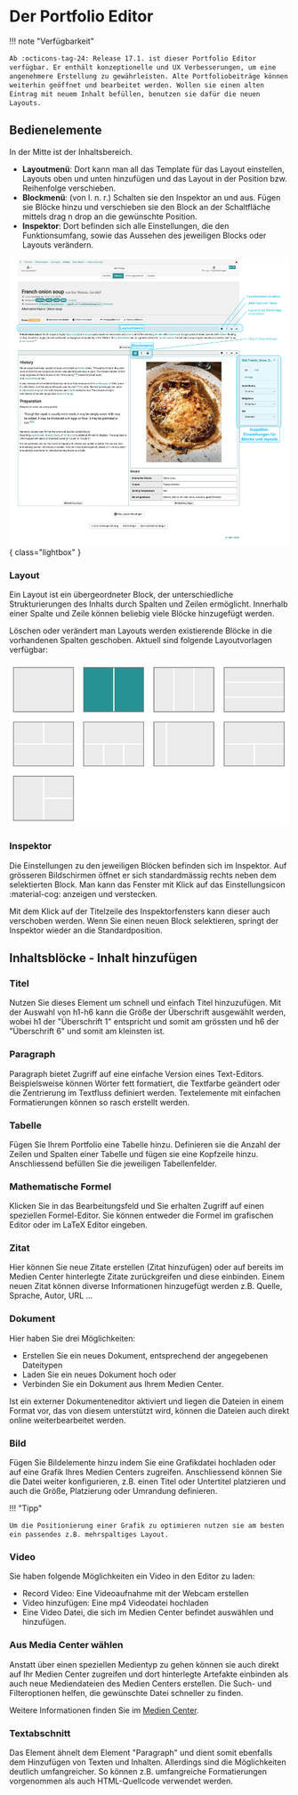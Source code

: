 # Der Portfolio Editor

!!! note "Verfügbarkeit"

    Ab :octicons-tag-24: Release 17.1. ist dieser Portfolio Editor verfügbar. Er enthält konzeptionelle und UX Verbesserungen, um eine angenehmere Erstellung zu gewährleisten. Alte Portfoliobeiträge können weiterhin geöffnet und bearbeitet werden. Wollen sie einen alten Eintrag mit neuem Inhalt befüllen, benutzen sie dafür die neuen Layouts.

## Bedienelemente

In der Mitte ist der Inhaltsbereich.

* **Layoutmenü**: Dort kann man all das Template für das Layout einstellen, Layouts oben und unten hinzufügen und das Layout in der Position bzw. Reihenfolge verschieben.
* **Blockmenü**: (von l. n. r.) Schalten sie den Inspektor an und aus. Fügen sie Blöcke hinzu und verschieben sie den Block an der Schaltfläche mittels drag n drop an die gewünschte Position.
* **Inspektor**: Dort befinden sich alle Einstellungen, die den Funktionsumfang, sowie das Aussehen des jeweiligen Blocks oder Layouts verändern.

![Bild der einzelnen Bedienelemente im ePortfolio](assets/content-editor-gui.de.jpeg){ class="lightbox" }

### Layout

Ein Layout ist ein übergeordneter Block, der  unterschiedliche Strukturierungen des Inhalts durch Spalten und Zeilen ermöglicht. Innerhalb einer Spalte und Zeile können beliebig viele Blöcke hinzugefügt werden.

Löschen oder verändert man Layouts werden existierende Blöcke in die vorhandenen Spalten geschoben. Aktuell sind folgende Layoutvorlagen verfügbar:

![layout-template](assets/layoutblock-template.jpg)

### Inspektor

Die Einstellungen zu den jeweiligen Blöcken befinden sich im Inspektor. Auf grösseren Bildschirmen öffnet er sich standardmässig rechts neben dem selektierten Block. Man kann das Fenster mit Klick auf das Einstellungsicon :material-cog: anzeigen und verstecken.

Mit dem Klick auf der Titelzeile des Inspektorfensters kann dieser auch verschoben werden. Wenn Sie einen neuen Block selektieren, springt der Inspektor wieder an die Standardposition.

## Inhaltsblöcke - Inhalt hinzufügen 

### Titel

Nutzen Sie dieses Element um schnell und einfach Titel hinzuzufügen. 
Mit der Auswahl von h1-h6 kann die Größe der Überschrift ausgewählt werden, wobei h1 der "Überschrift 1" entspricht und somit am grössten und h6 der "Überschrift 6" und somit am kleinsten ist.

### Paragraph

Paragraph bietet Zugriff auf eine einfache Version eines Text-Editors. Beispielsweise können Wörter fett formatiert, die Textfarbe geändert oder die Zentrierung im Textfluss definiert werden. Textelemente mit einfachen Formatierungen können so rasch erstellt werden.

### Tabelle

Fügen Sie Ihrem Portfolio eine Tabelle hinzu. Definieren sie die Anzahl der Zeilen und Spalten einer Tabelle und fügen sie eine Kopfzeile hinzu. Anschliessend befüllen Sie die jeweiligen Tabellenfelder.

### Mathematische Formel

Klicken Sie in das Bearbeitungsfeld und Sie erhalten Zugriff auf einen speziellen Formel-Editor. Sie können entweder die Formel im grafischen Editor oder im LaTeX Editor eingeben. 

### Zitat

Hier können Sie neue Zitate erstellen (Zitat hinzufügen) oder auf bereits im Medien Center hinterlegte Zitate zurückgreifen und diese einbinden. Einem neuen Zitat können diverse Informationen hinzugefügt werden z.B. Quelle, Sprache, Autor, URL ...

### Dokument

Hier haben Sie drei Möglichkeiten: 
* Erstellen Sie ein neues Dokument, entsprechend der angegebenen Dateitypen 
* Laden Sie ein neues Dokument hoch oder 
* Verbinden Sie ein Dokument aus Ihrem Medien Center.

Ist ein externer Dokumenteneditor aktiviert und liegen die Dateien in einem Format vor, das von diesem unterstützt wird, können die Dateien auch
direkt online weiterbearbeitet werden.

### Bild

Fügen Sie Bildelemente hinzu indem Sie eine Grafikdatei hochladen oder auf eine Grafik Ihres Medien Centers zugreifen. Anschliessend können Sie die Datei weiter konfigurieren, z.B.
einen Titel oder Untertitel platzieren und auch die Größe, Platzierung oder Umrandung definieren.

!!! "Tipp"

    Um die Positionierung einer Grafik zu optimieren nutzen sie am besten ein passendes z.B. mehrspaltiges Layout. 

### Video

Sie haben folgende Möglichkeiten ein Video in den Editor zu laden:
* Record Video: Eine Videoaufnahme mit der Webcam erstellen
* Video hinzufügen: Eine mp4 Videodatei hochladen
* Eine Video Datei, die sich im Medien Center befindet auswählen und hinzufügen. 


### Aus Media Center wählen

Anstatt über einen speziellen Medientyp zu gehen können sie auch direkt auf Ihr Medien Center zugreifen und dort hinterlegte Artefakte einbinden als auch neue Mediendateien des Medien Centers erstellen. Die Such- und Filteroptionen helfen, die gewünschte Datei schneller zu finden.

Weitere Informationen finden Sie im [Medien Center](../personal_menu/Media_Center.de.md). 

### Textabschnitt

Das Element ähnelt dem Element "Paragraph" und dient somit ebenfalls dem Hinzufügen von Texten und Inhalten. Allerdings sind die Möglichkeiten deutlich umfangreicher. So können z.B. umfangreiche Formatierungen vorgenommen als auch HTML-Quellcode verwendet werden. 

